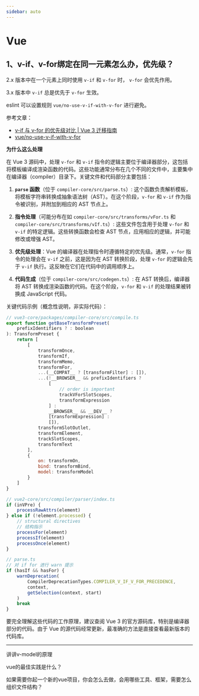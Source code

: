 ```yaml
---
sidebar: auto
---
```


# Vue

## 1、v-if、v-for绑定在同一元素怎么办，优先级？

2.x 版本中在一个元素上同时使用 `v-if` 和 `v-for` 时， `v-for` 会优先作用。

3.x 版本中 `v-if` 总是优先于 `v-for` 生效。

eslint 可以设置规则 `vue/no-use-v-if-with-v-for` 进行避免。

参考文章：

* [v-if 与 v-for 的优先级对比 | Vue 3 迁移指南](https://v3-migration.vuejs.org/zh/breaking-changes/v-if-v-for.html)
* [vue/no-use-v-if-with-v-for](https://eslint.vuejs.org/rules/no-use-v-if-with-v-for)

**为什么这么处理**

在 Vue 3 源码中，处理 `v-for` 和 `v-if` 指令的逻辑主要位于编译器部分，这包括将模板编译成渲染函数的代码。这些功能通常分布在几个不同的文件中，主要集中在编译器（compiler）目录下。关键文件和代码部分主要包括：

1. **`parse` 函数**（位于 `compiler-core/src/parse.ts`）: 这个函数负责解析模板，将模板字符串转换成抽象语法树（AST）。在这个阶段，`v-for` 和 `v-if` 作为指令被识别，并附加到相应的 AST 节点上。

2. **指令处理**（可能分布在如 `compiler-core/src/transforms/vFor.ts` 和 `compiler-core/src/transforms/vIf.ts`）: 这些文件包含用于处理 `v-for` 和 `v-if` 的特定逻辑。这些转换函数会检查 AST 节点，应用相应的逻辑，并可能修改或增强 AST。

3. **优先级处理**：Vue 的编译器在处理指令时遵循特定的优先级。通常，`v-for` 指令的处理会在 `v-if` 之前，这是因为在 AST 转换阶段，处理 `v-for` 的逻辑会先于 `v-if` 执行。这反映在它们在代码中的调用顺序上。

4. **代码生成**（位于 `compiler-core/src/codegen.ts`）: 在 AST 转换后，编译器将 AST 转换成渲染函数的代码。在这个阶段，`v-for` 和 `v-if` 的处理结果被转换成 JavaScript 代码。

关键代码示例（概念性说明，非实际代码）：

```javascript
// vue3-core/packages/compiler-core/src/compile.ts
export function getBaseTransformPreset(
    prefixIdentifiers ? : boolean
): TransformPreset {
    return [
        [
            transformOnce,
            transformIf,
            transformMemo,
            transformFor,
            ...(__COMPAT__ ? [transformFilter] : []),
            ...(!__BROWSER__ && prefixIdentifiers ?
                [
                    // order is important
                    trackVForSlotScopes,
                    transformExpression
                ] :
                __BROWSER__ && __DEV__ ?
                [transformExpression] :
                []),
            transformSlotOutlet,
            transformElement,
            trackSlotScopes,
            transformText
        ],
        {
            on: transformOn,
            bind: transformBind,
            model: transformModel
        }
    ]
}

// vue2-core/src/compiler/parser/index.ts
if (inVPre) {
    processRawAttrs(element)
} else if (!element.processed) {
    // structural directives
    // 结构指示
    processFor(element)
    processIf(element)
    processOnce(element)
}

// parse.ts 
// 对 if for 进行 warn 提示
if (hasIf && hasFor) {
    warnDeprecation(
        CompilerDeprecationTypes.COMPILER_V_IF_V_FOR_PRECEDENCE,
        context,
        getSelection(context, start)
    )
    break
}
```

要完全理解这些代码的工作原理，建议查阅 Vue 3 的官方源码库，特别是编译器部分的代码。由于 Vue 的源代码经常更新，最准确的方法是直接查看最新版本的代码库。

-----

讲讲v-model的原理

vue的最佳实践是什么？

如果需要你起一个新的vue项目，你会怎么去做，会用哪些工具、框架，需要怎么组织文件结构？
